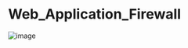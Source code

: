 ﻿# Web_Application_Firewall
 ![image](https://github.com/Pratham-verma/Web_Application_Firewall/assets/89769653/b094c5d1-e6bb-43ed-b0ca-9e140aeb7914)
 

